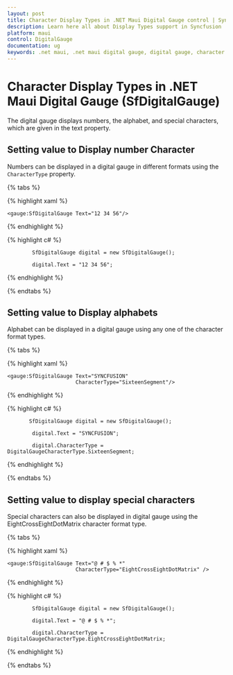 ```yaml
---
layout: post
title: Character Display Types in .NET Maui Digital Gauge control | Syncfusion
description: Learn here all about Display Types support in Syncfusion .NET MAUI Digital Gauge (SfDigitalGauge) control and more.
platform: maui
control: DigitalGauge
documentation: ug
keywords: .net maui, .net maui digital gauge, digital gauge, character segments, digital character, character types, character display types
---
```


# Character Display Types in .NET Maui Digital Gauge (SfDigitalGauge)

The digital gauge displays numbers, the alphabet, and special characters, which are given in the text property.

## Setting value to Display number Character

Numbers can be displayed in a digital gauge in different formats using the `CharacterType` property.

{% tabs %}

{% highlight xaml %}

    <gauge:SfDigitalGauge Text="12 34 56"/>

{% endhighlight %}

{% highlight c# %}

            SfDigitalGauge digital = new SfDigitalGauge();

            digital.Text = "12 34 56";

{% endhighlight %}

{% endtabs %}

## Setting value to Display alphabets

Alphabet can be displayed in a digital gauge using any one of the character format types.

{% tabs %}

{% highlight xaml %}

    <gauge:SfDigitalGauge Text="SYNCFUSION" 
                          CharacterType="SixteenSegment"/>

{% endhighlight %}

{% highlight c# %}

           SfDigitalGauge digital = new SfDigitalGauge();

            digital.Text = "SYNCFUSION";

            digital.CharacterType = DigitalGaugeCharacterType.SixteenSegment;

{% endhighlight %}

{% endtabs %}

## Setting value to display special characters

Special characters can also be displayed in digital gauge using the EightCrossEightDotMatrix character format type.

{% tabs %}

{% highlight xaml %}

    <gauge:SfDigitalGauge Text="@ # $ % *"
                          CharacterType="EightCrossEightDotMatrix" />

{% endhighlight %}

{% highlight c# %}

            SfDigitalGauge digital = new SfDigitalGauge();

            digital.Text = "@ # $ % *";

            digital.CharacterType = DigitalGaugeCharacterType.EightCrossEightDotMatrix;

{% endhighlight %}

{% endtabs %}

